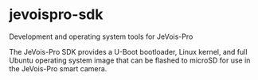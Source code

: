 # jevoispro-sdk
Development and operating system tools for JeVois-Pro

The JeVois-Pro SDK provides a U-Boot bootloader, Linux kernel, and full Ubuntu operating system image that can be
flashed to microSD for use in the JeVois-Pro smart camera.
